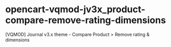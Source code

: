 # opencart-vqmod-jv3x_product-compare-remove-rating-dimensions
[VQMOD] Journal v3.x theme - Compare Product > Remove rating &amp; dimensions
